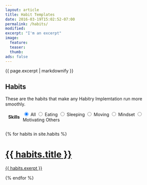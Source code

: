 ```yaml
---
layout: article
title: Habit Templates
date: 2016-03-19T15:02:52-07:00
permalink: /habits/
modified:
excerpt: "I'm an excerpt"
image:
  feature:
  teaser:
  thumb:
ads: false
---
```

{{ page.excerpt | markdownify }}


## Habits
These are the habits that make any Habitry Implemtation run more smoothly.

<div class="row" style="overflow:auto;margin-bottom:2em;">
<h4 style="float: left;margin:.6rem;">Skills</h4><div id="filters" class="button-group filters-button-group">
 <label>
   <input type="radio" name="button-group" data-filter="*" checked>
   <span class="button-group-item">All</span>
 </label>
  <label>
    <input type="radio" name="button-group" data-filter=".eating">
    <span class="button-group-item">Eating</span>
  </label>
  <label>
    <input type="radio" name="button-group" data-filter=".sleeping">
    <span class="button-group-item">Sleeping</span>
  </label>
  <label>
    <input type="radio" name="button-group" data-filter=".moving">
    <span class="button-group-item">Moving</span>
  </label>
  <label>
    <input type="radio" name="button-group" data-filter=".mindset">
    <span class="button-group-item">Mindset</span>
  </label>
  <label>
    <input type="radio" name="button-group" data-filter=".motivating">
    <span class="button-group-item">Motivating Others</span>
  </label>
</div>
</div>

<div class="grid-items">
{% for habits in site.habits %}
<a href="{{ habits.url }}" class="grid-item grid-item-color-{{ habits.level }} {{ habits.skills | join: ' ' }}">
<h1 class="flex-title">{{ habits.title }}</h1>
    <p>{{ habits.exerpt }}</p>
</a>
{% endfor %}
</div>

